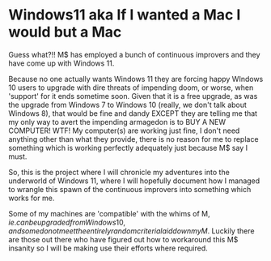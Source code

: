 # Windows11 aka If I wanted a Mac I would but a Mac

Guess what?!! M$ has employed a bunch of continuous improvers and they have come up with Windows 11.

Because no one actually wants Windows 11 they are forcing happy WIndows 10 users to upgrade with dire
threats of impending doom, or worse, when 'support' for it ends sometime soon. Given that it is a free 
upgrade, as was the upgrade from Windows 7 to Windows 10 (really, we don't talk about Windows 8), that would
be fine and dandy EXCEPT they are telling me that my only way to avert the impending armagedon 
is to BUY A NEW COMPUTER! WTF! My computer(s) are working just fine, I don't need anything other than what
they provide, there is no reason for me to replace something which is working perfectly adequately just
because M$ say I must.

So, this is the project where I will chronicle my adventures into the underworld of Windows 11, where I will hopefully 
document how I managed to wrangle this spawn of the continuous improvers into something which works for me.

Some of my machines are 'compatible' with the whims of M$, ie. can be upgraded from Windows 10, and some do 
not meet the entirely random criteria laid down my M$. Luckily there are those out there who have figured out
how to workaround this M$ insanity so I will be making use their efforts where required.

 

